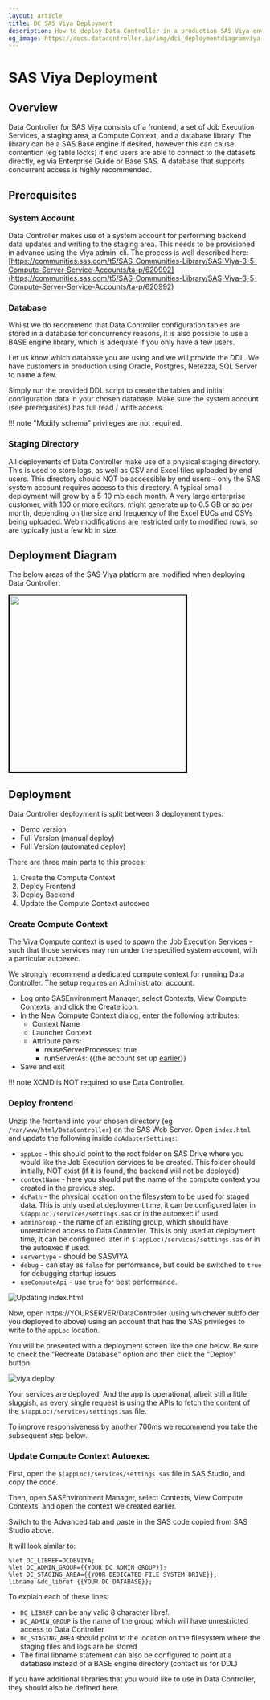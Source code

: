 ```yaml
---
layout: article
title: DC SAS Viya Deployment
description: How to deploy Data Controller in a production SAS Viya environment
og_image: https://docs.datacontroller.io/img/dci_deploymentdiagramviya.png
---
```


# SAS Viya Deployment

## Overview
Data Controller for SAS Viya consists of a frontend, a set of Job Execution Services, a staging area, a Compute Context, and a database library.  The library can be a SAS Base engine if desired, however this can cause contention (eg table locks) if end users are able to connect to the datasets directly, eg via Enterprise Guide or Base SAS.
A database that supports concurrent access is highly recommended.

## Prerequisites

### System Account

Data Controller makes use of a system account for performing backend data updates and writing to the staging area.  This needs to be provisioned in advance using the Viya admin-cli.  The process is well described here:  [https://communities.sas.com/t5/SAS-Communities-Library/SAS-Viya-3-5-Compute-Server-Service-Accounts/ta-p/620992](https://communities.sas.com/t5/SAS-Communities-Library/SAS-Viya-3-5-Compute-Server-Service-Accounts/ta-p/620992)

### Database
Whilst we do recommend that Data Controller configuration tables are stored in a database for concurrency reasons, it is also possible to use a BASE engine library, which is adequate if you only have a few users.

Let us know which database you are using and we will provide the DDL. We have customers in production using Oracle, Postgres, Netezza, SQL Server to name a few.

Simply run the provided DDL script to create the tables and initial configuration data in your chosen database.  Make sure the system account (see prerequisites) has full read / write access.

!!! note
    "Modify schema" privileges are not required.

### Staging Directory
All deployments of Data Controller make use of a physical staging directory.  This is used to store logs, as well as CSV and Excel files uploaded by end users.  This directory should NOT be accessible by end users - only the SAS system account requires access to this directory.
A typical small deployment will grow by a 5-10 mb each month.  A very large enterprise customer, with 100 or more editors, might generate up to 0.5 GB or so per month, depending on the size and frequency of the Excel EUCs and CSVs being uploaded.  Web modifications are restricted only to modified rows, so are typically just a few kb in size.

## Deployment Diagram

The below areas of the SAS Viya platform are modified when deploying Data Controller:

<img src="img/dci_deploymentdiagramviya.svg" height="350" style="border:3px solid black" >


## Deployment
Data Controller deployment is split between 3 deployment types:

* Demo version
* Full Version (manual deploy)
* Full Version (automated deploy)

<!--
## Full Version - Manual Deploy
-->

There are three main parts to this proces:

1.  Create the Compute Context
2.  Deploy Frontend
2.  Deploy Backend
3.  Update the Compute Context autoexec

### Create Compute Context

The Viya Compute context is used to spawn the Job Execution Services - such that those services may run under the specified system account, with a particular autoexec.

We strongly recommend a dedicated compute context for running Data Controller.  The setup requires an Administrator account.

* Log onto SASEnvironment Manager, select Contexts, View Compute Contexts, and click the Create icon.
* In the New Compute Context dialog, enter the following attributes:
    * Context Name
    * Launcher Context
    * Attribute pairs:
        * reuseServerProcesses: true
        * runServerAs: {{the account set up [earlier](#system-account)}}
* Save and exit

!!! note
    XCMD is NOT required to use Data Controller.
### Deploy frontend

Unzip the frontend into your chosen directory (eg `/var/www/html/DataController`) on the SAS Web Server.  Open `index.html` and update the following inside `dcAdapterSettings`:

- `appLoc` - this should point to the root folder on SAS Drive where you would like the Job Execution services to be created.  This folder should initially, NOT exist (if it is found, the backend will not be deployed)
- `contextName` - here you should put the name of the compute context you created in the previous step.
- `dcPath` - the physical location on the filesystem to be used for staged data.  This is only used at deployment time, it can be configured later in `$(appLoc)/services/settings.sas` or in the autoexec if used.
- `adminGroup` - the name of an existing group, which should have unrestricted access to Data Controller.  This is only used at deployment time, it can be configured later in `$(appLoc)/services/settings.sas` or in the autoexec if used.
- `servertype` - should be SASVIYA
- `debug` - can stay as `false` for performance, but could be switched to `true` for debugging startup issues
- `useComputeApi` - use `true` for best performance.

![Updating index.html](img/viyadeployindexhtml.png)

Now, open https://YOURSERVER/DataController (using whichever subfolder you deployed to above) using an account that has the SAS privileges to write to the `appLoc` location.

You will be presented with a deployment screen like the one below.  Be sure to check the "Recreate Database" option and then click the "Deploy" button.

![viya deploy](img/viyadeployauto.png)

Your services are deployed!  And the app is operational, albeit still a little sluggish, as every single request is using the APIs to fetch the content of the `$(appLoc)/services/settings.sas` file.

To improve responsiveness by another 700ms we recommend you take the subsequent step below.
### Update Compute Context Autoexec

First, open the `$(appLoc)/services/settings.sas` file in SAS Studio, and copy the code.

Then, open SASEnvironment Manager, select Contexts, View Compute Contexts, and open the context we created earlier.

Switch to the Advanced tab and paste in the SAS code copied from SAS Studio above.

It will look similar to:

```
%let DC_LIBREF=DCDBVIYA;
%let DC_ADMIN_GROUP={{YOUR DC ADMIN GROUP}};
%let DC_STAGING_AREA={{YOUR DEDICATED FILE SYSTEM DRIVE}};
libname &dc_libref {{YOUR DC DATABASE}};
```

To explain each of these lines:

* `DC_LIBREF` can be any valid 8 character libref.
* `DC_ADMIN_GROUP` is the name of the group which will have unrestricted access to Data Controller
* `DC_STAGING_AREA` should point to the location on the filesystem where the staging files and logs are be stored
* The final libname statement can also be configured to point at a database instead of a BASE engine directory (contact us for DDL)

If you have additional libraries that you would like to use in Data Controller, they should also be defined here.
<!--
## Full Version - Automated Deploy

The automated deploy makes use of the SASjs CLI to create the dependent context and job execution services.  In addition to the standard prerequisites (a registered viya system account and a prepared database) you will also need:

* a local copy of the [SASjs CLI](https://sasjs.io/sasjs-cli/#installation)
* a Client / Secret - with an administrator group in SCOPE, and an authorization_code GRANT_TYPE.  The SASjs [Viya Token Generator](https://github.com/sasjs/viyatoken) may help with this.

### Prepare the Target and Token

To configure this part (one time, manual step), we need to run a single command:
```
sasjs add
```
A sequence of command line prompts will follow for defining the target.  These prompts are described [here](https://sasjs.io/sasjs-cli-add/).  Note that `appLoc` is the SAS Drive location in which the Data Controller jobs will be deployed.

### Prepare the Context JSON
This file describes the context that the CI/CD process will generate.  Save this file, eg as `myContext.json`.

```
{
  "name": "DataControllerContext",
  "attributes": {
    "reuseServerProcesses": true,
    "runServerAs": "mycasaccount"
  },
  "environment": {
    "autoExecLines": [
      "%let DC_LIBREF=DCDBVIYA;",
      "%let DC_ADMIN_GROUP={{YOUR DC ADMIN GROUP}};",
      "%let DC_STAGING_AREA={{YOUR DEDICATED FILE SYSTEM DRIVE}};",
      "libname &dc_libref {{YOUR DC DATABASE}};",
    ],
    "options": []
  },
  "launchContext": {
    "contextName": "SAS Job Execution launcher context"
  },
  "launchType": "service",
}
```

### Prepare Deployment Script

The deployment script will run on a build server (or local desktop) and execute as follows:

```
# Create the SAS Viya Target
sasjs context create --source myContext.json --target myTarget
```
-->